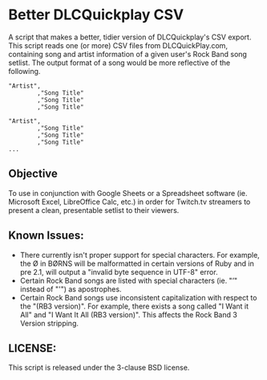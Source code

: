# Better DLCQuickplay CSV
A script that makes a better, tidier version of DLCQuickplay's CSV export. This script reads one
(or more) CSV files from DLCQuickPlay.com, containing song and artist information of a given user's
Rock Band song setlist. The output format of a song would be more reflective of the following.

```
"Artist",
        ,"Song Title"
        ,"Song Title"
        ,"Song Title"

"Artist",
        ,"Song Title"
        ,"Song Title"
        ,"Song Title"
...

```

## Objective

To use in conjunction with Google Sheets or a Spreadsheet software (ie. Microsoft Excel,
LibreOffice Calc, etc.) in order for Twitch.tv streamers to present a clean, presentable setlist to
their viewers.

## Known Issues:

- There currently isn't proper support for special characters. For example, the Ø in BØRNS will be
malformatted in certain versions of Ruby and in pre 2.1, will output a "invalid byte sequence in
UTF-8" error.
- Certain Rock Band songs are listed with special characters (ie. "’" instead of "'") as
apostrophes.
- Certain Rock Band songs use inconsistent capitalization with respect to the "(RB3 version)". For
example, there exists a song called "I Want it All" and "I Want It All (RB3 version)". This affects
the Rock Band 3 Version stripping.

## LICENSE:

This script is released under the 3-clause BSD license.
